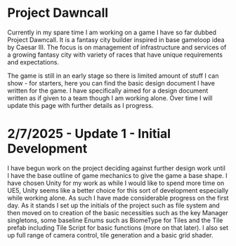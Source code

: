 # Project Dawncall
Currently in my spare time I am working on a game I have so far dubbed Project Dawncall. It is a fantasy city builder inspired in base gameloop idea by Caesar III. The focus is on management of infrastructure and services of a growing fantasy city with variety of races that have unique requirements and expectations.

The game is still in an early stage so there is limited amount of stuff I can show - for starters, here you can find the basic design document I have written for the game. I have specifically aimed for a design document written as if given to a team though I am working alone. Over time I will update this page with further details as I progress.

# 2/7/2025 - Update 1 - Initial Development
I have begun work on the project deciding against further design work until I have the base outline of game mechanics to give the game a base shape. I have chosen Unity for my work as while I would like to spend more time on UE5, Unity seems like a better choice for this sort of development especially while working alone. As such I have made considerable progress on the first day. As it stands I set up the initials of the project such as file system and then moved on to creation of the basic necessities such as the key Manager singletons, some baseline Enums such as BiomeType for Tiles and the Tile prefab including Tile Script for basic functions (more on that later). I also set up full range of camera control, tile generation and a basic grid shader.
